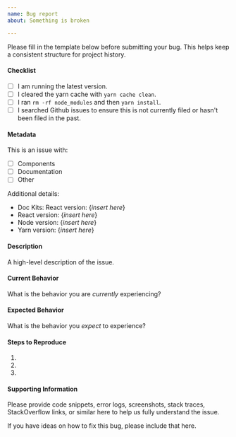 ```yaml
---
name: Bug report
about: Something is broken

---
```


Please fill in the template below before submitting your bug. This helps keep a consistent structure for project history.

#### Checklist

- [ ] I am running the latest version.
- [ ] I cleared the yarn cache with `yarn cache clean`.
- [ ] I ran `rm -rf node_modules` and then `yarn install`.
- [ ] I searched Github issues to ensure this is not currently filed or hasn't been filed in the past.

#### Metadata

This is an issue with:

- [ ] Components
- [ ] Documentation
- [ ] Other

Additional details:

- Doc Kits: React version: {_insert here_}
- React version: {_insert here_}
- Node version: {_insert here_}
- Yarn version: {_insert here_}

#### Description

A high-level description of the issue.

#### Current Behavior

What is the behavior you are _currently_ experiencing?

#### Expected Behavior

What is the behavior you _expect_ to experience?

#### Steps to Reproduce

1.
2.
3.

#### Supporting Information

Please provide code snippets, error logs, screenshots, stack traces, StackOverflow links, or similar here to help us fully understand the issue.

If you have ideas on how to fix this bug, please include that here.
